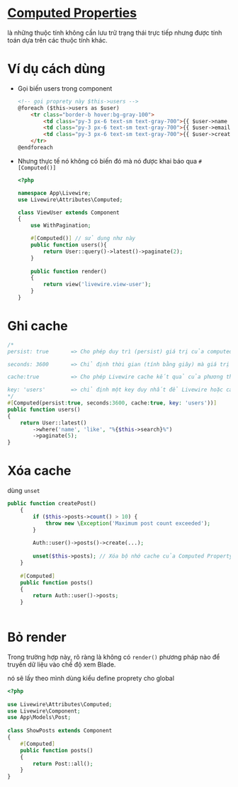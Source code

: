 # [Computed Properties ](https://livewire.laravel.com/docs/computed-properties#basic-usage)

là những thuộc tính không cần lưu trữ trạng thái trực tiếp nhưng được tính toán dựa trên các thuộc tính khác.

# Ví dụ cách dùng

- Gọi biến users trong component
    ```html
    <!-- gọi proprety này $this->users -->
    @foreach ($this->users as $user) 
        <tr class="border-b hover:bg-gray-100">
            <td class="py-3 px-6 text-sm text-gray-700">{{ $user->name }}</td>
            <td class="py-3 px-6 text-sm text-gray-700">{{ $user->email }}</td>
            <td class="py-3 px-6 text-sm text-gray-700">{{ $user->created_at->format('Y-m-d') }}</td>
        </tr>
    @endforeach
    ```

- Nhưng thực tế nó không có biến đó mà nó được khai báo qua `#[Computed()]`

    ```php
    <?php

    namespace App\Livewire;
    use Livewire\Attributes\Computed;

    class ViewUser extends Component
    {
        use WithPagination;

        #[Computed()] // sử dụng như này
        public function users(){
            return User::query()->latest()->paginate(2);
        }
        
        public function render()
        {
            return view('livewire.view-user');
        }
    }

    ```

# Ghi cache

```php
/*
persist: true       => Cho phép duy trì (persist) giá trị của computed property trong session hoặc cache giữa các lần tải lại trang 

seconds: 3600       => Chỉ định thời gian (tính bằng giây) mà giá trị của Computed Property sẽ được cache.

cache:true          => Cho phép Livewire cache kết quả của phương thức users để cải thiện hiệu suất.

key: 'users'        => chỉ định một key duy nhất để Livewire hoặc cache có thể nhận diện giá trị của Computed Property này.
*/
#[Computed(persist:true, seconds:3600, cache:true, key: 'users'))]
public function users()
{
    return User::latest()
        ->where('name', 'like', "%{$this->search}%")
        ->paginate(5);
}
```

# Xóa cache 

dùng `unset`

```php
public function createPost()
    {
        if ($this->posts->count() > 10) {
            throw new \Exception('Maximum post count exceeded');
        }
 
        Auth::user()->posts()->create(...);
 
        unset($this->posts); // Xóa bộ nhớ cache của Computed Property posts
    }
 
    #[Computed]
    public function posts()
    {
        return Auth::user()->posts;
    }
 
```

# Bỏ render

Trong trường hợp này, rõ ràng là không có `render()` phương pháp nào để truyền dữ liệu vào chế độ xem Blade.

nó sẽ lấy theo mình dùng kiểu define proprety cho global

```php
<?php
 
use Livewire\Attributes\Computed;
use Livewire\Component;
use App\Models\Post;
 
class ShowPosts extends Component
{
    #[Computed]
    public function posts()
    {
        return Post::all();
    }
}
```